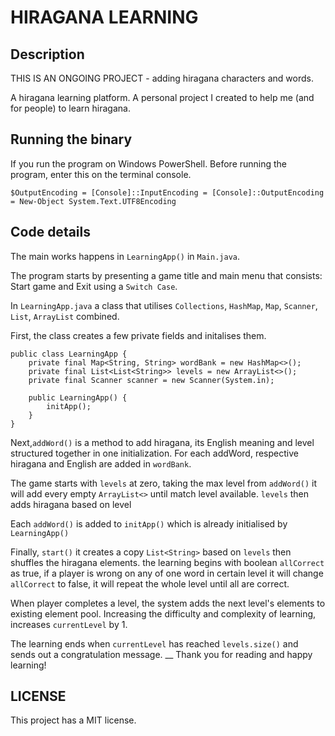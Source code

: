 # HIRAGANA LEARNING 

## Description
THIS IS AN ONGOING PROJECT - adding hiragana characters and words.

A hiragana learning platform. A personal project I created to help me (and for people) to learn hiragana.

## Running the binary
If you run the program on Windows PowerShell.
Before running the program, enter this on the terminal console.

    $OutputEncoding = [Console]::InputEncoding = [Console]::OutputEncoding = New-Object System.Text.UTF8Encoding


## Code details
The main works happens in `LearningApp()` in `Main.java`. 

The program starts by presenting a game title and main menu that consists: Start game and Exit using a `Switch Case`.

In `LearningApp.java` a class that utilises `Collections`, `HashMap`, `Map`, `Scanner`, `List`, `ArrayList` combined. 

First, the class creates a few private fields and initalises them.
```
public class LearningApp {
    private final Map<String, String> wordBank = new HashMap<>();
    private final List<List<String>> levels = new ArrayList<>();
    private final Scanner scanner = new Scanner(System.in);

    public LearningApp() {
        initApp();
    }
}
```

Next,`addWord()` is a method to add hiragana, its English meaning and level structured together in one initialization.
For each addWord, respective hiragana and English are added in `wordBank`.

The game starts with `levels` at zero, taking the max level from `addWord()` it will add every empty `ArrayList<>` until match level available. `levels` then adds hiragana based on level

Each `addWord()` is added to `initApp()` which is already initialised by `LearningApp()`

Finally, `start()` it creates a copy `List<String>` based on `levels` then shuffles the hiragana elements. the learning begins with boolean `allCorrect` as true, if a player is wrong on any of one word in certain level it will change `allCorrect` to false, it will repeat the whole level until all are correct.

When player completes a level, the system adds the next level's elements to existing element pool. Increasing the difficulty and complexity of learning, increases `currentLevel` by 1.

The learning ends when `currentLevel` has reached `levels.size()` and sends out a congratulation message.
__
Thank you for reading and happy learning!

## LICENSE
This project has a MIT license.
